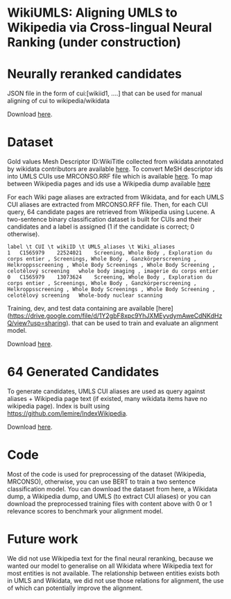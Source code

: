 # WikiUMLS: Aligning UMLS to Wikipedia via Cross-lingual Neural Ranking (under construction)


# Neurally reranked candidates

JSON file in the form of cui:[wikiid1, ....] that can be used for manual aligning of cui to wikipedia/wikidata

Download [here](https://drive.google.com/open?id=12EGrZr1KFcFS9UwFCTnf_--XUCqW1yf9).

# Dataset 

Gold values Mesh Descriptor ID:WikiTitle collected from wikidata annotated by wikidata contributors are available [here](https://github.com/afshinrahimi/wikiumls/blob/master/data/meshdesc_wiki.json). To convert MeSH descriptor ids into UMLS CUIs use MRCONSO.RRF file which is available [here](https://www.nlm.nih.gov/research/umls/licensedcontent/umlsknowledgesources.html). To map between Wikipedia pages and ids use a Wikipedia dump available [here](https://dumps.wikimedia.org/enwiki/latest/)

For each Wiki page aliases are extracted from Wikidata, and for each UMLS CUI aliases are extracted from MRCONSO.RFF file. Then, for each CUI query, 64 candidate pages are retrieved from Wikipedia using Lucene. A two-sentence binary classification dataset is built for CUIs and their candidates and a label is assigned (1 if the candidate is correct; 0 otherwise).



```
label \t CUI \t wikiID \t UMLS_aliases \t Wiki_aliases
1	C1565979	22524021	Screening, Whole Body , Exploration du corps entier , Screenings, Whole Body , Ganzkörperscreening , Helkroppsscreening , Whole Body Screenings , Whole Body Screening , celotělový screening	whole body imaging , imagerie du corps entier
0	C1565979	13073624	Screening, Whole Body , Exploration du corps entier , Screenings, Whole Body , Ganzkörperscreening , Helkroppsscreening , Whole Body Screenings , Whole Body Screening , celotělový screening	Whole-body nuclear scanning
```


Training, dev, and test data containing are available [here] (https://drive.google.com/file/d/1Y2gbF8xpc9YhJXMEyvdymAweCdNKdHzQ/view?usp=sharing).
that can be used to train and evaluate an alignment model.

Download [here](https://drive.google.com/file/d/1Y2gbF8xpc9YhJXMEyvdymAweCdNKdHzQ/view?usp=sharing).
<!-- Download [here](https://drive.google.com/file/d/1W6ACUp5X4c4M0ER12CHGAUDW4m_aTfrB/view?usp=sharing). -->



# 64 Generated Candidates

To generate candidates, UMLS CUI aliases are used as query against aliases + Wikipedia page text (if existed, many wikidata items have no wikipedia page). Index is built using https://github.com/lemire/IndexWikipedia.

Download [here](https://drive.google.com/file/d/1mYetd62m_wEMZ4L93OQyZUiAe4GyRCIm/view?usp=sharing).


# Code

Most of the code is used for preprocessing of the dataset (Wikipedia, MRCONSO), otherwise, you can use BERT to train a two sentence classification model.
You can download the dataset from here, a Wikidata dump, a Wikipedia dump, and UMLS (to extract CUI aliases) or you can download the preprocessed training files with content above with 0 or 1 relevance scores to benchmark your alignment model.

# Future work
We did not use Wikipedia text for the final neural reranking, because we wanted our model to generalise on all Wikidata where Wikipedia text for most entities is not available. The relationship between entities exists both in UMLS and Wikidata, we did not use those relations for alignment, the use of which can potentially improve the alignment.

